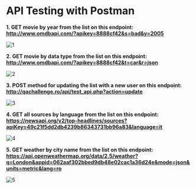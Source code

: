 # API Testing with Postman

**1. GET movie by year from the list on this endpoint: http://www.omdbapi.com/?apikey=8888cf42&s=bad&y=2005**

![1](https://github.com/user-attachments/assets/dbbbef46-ac6d-4356-b361-1d7d85542a1a)


**2. GET movie by data type from the list on this endpoint: http://www.omdbapi.com/?apikey=8888cf42&t=car&r=json**

![2](https://github.com/user-attachments/assets/40bfd608-7d19-473e-9fc8-1f7be12da16d)


**3. POST method for updating the list with a new user on this endpoint: http://qachallenge.ro/api/test_api.php?action=update**

![3](https://github.com/user-attachments/assets/73fd4d88-e5cb-439f-a163-f4bfb2cd6071)


**4. GET all sources by language from the list on this endpoint: https://newsapi.org/v2/top-headlines/sources?apiKey=49c21f5dd2db4239b86343731bb96a83&language=it**

![4](https://github.com/user-attachments/assets/1dc54edd-ba90-410c-912d-252a9cd5ae1d)


**5. GET weather by city name from the list on this endpoint: https://api.openweathermap.org/data/2.5/weather?q=London&appid=062aaf302bbed9db48e02cac1a36d24e&mode=json&units=metric&lang=ro**

![5](https://github.com/user-attachments/assets/7fe2be0f-e007-4ff9-8895-ce7785a32c8c)
